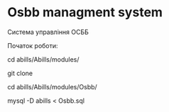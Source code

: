 # Osbb managment system

Система управління ОСББ


Початок роботи:

 cd abills/Abills/modules/
 
 git clone 
 
 cd abills/Abills/modules/Osbb/
 
 mysql -D abills < Osbb.sql

